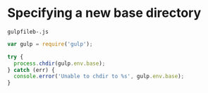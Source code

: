 # Specifying a new base directory

`gulpfileb-.js`

```js
var gulp = require('gulp');

try {
  process.chdir(gulp.env.base);
} catch (err) {
  console.error('Unable to chdir to %s', gulp.env.base);
}
```
